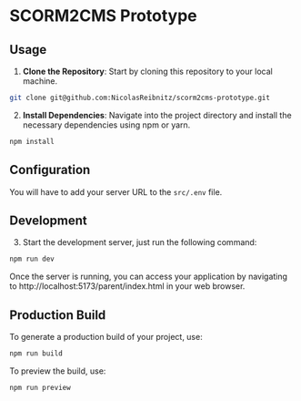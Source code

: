 # SCORM2CMS Prototype

## Usage

1. **Clone the Repository**: Start by cloning this repository to your local machine.

```bash
git clone git@github.com:NicolasReibnitz/scorm2cms-prototype.git
```

2. **Install Dependencies**: Navigate into the project directory and install the necessary dependencies using npm or yarn.

```bash
npm install
```

## Configuration

You will have to add your server URL to the `src/.env` file.

## Development

3. Start the development server, just run the following command:

```bash
npm run dev
```

Once the server is running, you can access your application by navigating to http://localhost:5173/parent/index.html in your web browser.

## Production Build

To generate a production build of your project, use:

```bash
npm run build
```

To preview the build, use:

```bash
npm run preview
```
